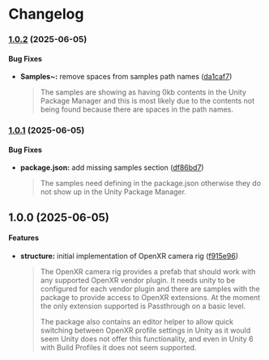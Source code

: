 # Changelog

### [1.0.2](https://github.com/ExtendRealityLtd/Tilia.CameraRigs.OpenXR.Unity/compare/v1.0.1...v1.0.2) (2025-06-05)

#### Bug Fixes

* **Samples~:** remove spaces from samples path names ([da1caf7](https://github.com/ExtendRealityLtd/Tilia.CameraRigs.OpenXR.Unity/commit/da1caf7e1ceaa344d8d6012ac9b03bcb97f81de2))
  > The samples are showing as having 0kb contents in the Unity Package Manager and this is most likely due to the contents not being found because there are spaces in the path names.

### [1.0.1](https://github.com/ExtendRealityLtd/Tilia.CameraRigs.OpenXR.Unity/compare/v1.0.0...v1.0.1) (2025-06-05)

#### Bug Fixes

* **package.json:** add missing samples section ([df86bd7](https://github.com/ExtendRealityLtd/Tilia.CameraRigs.OpenXR.Unity/commit/df86bd7cdfabfdad9d95e21881f23815a3ff94df))
  > The samples need defining in the package.json otherwise they do not show up in the Unity Package Manager.

## 1.0.0 (2025-06-05)

#### Features

* **structure:** initial implementation of OpenXR camera rig ([f915e96](https://github.com/ExtendRealityLtd/Tilia.CameraRigs.OpenXR.Unity/commit/f915e965058ec492cb3ec793a97c48bc56c50026))
  > The OpenXR camera rig provides a prefab that should work with any supported OpenXR vendor plugin. It needs unity to be configured for each vendor plugin and there are samples with the package to provide access to OpenXR extensions. At the moment the only extension supported is Passthrough on a basic level.
  > 
  > The package also contains an editor helper to allow quick switching between OpenXR profile settings in Unity as it would seem Unity does not offer this functionality, and even in Unity 6 with Build Profiles it does not seem supported.
